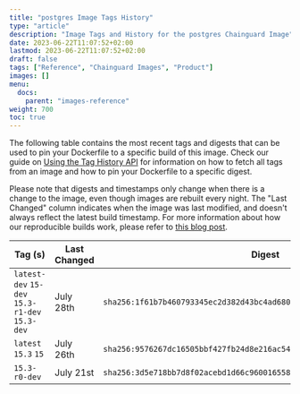 ```yaml
---
title: "postgres Image Tags History"
type: "article"
description: "Image Tags and History for the postgres Chainguard Image"
date: 2023-06-22T11:07:52+02:00
lastmod: 2023-06-22T11:07:52+02:00
draft: false
tags: ["Reference", "Chainguard Images", "Product"]
images: []
menu:
  docs:
    parent: "images-reference"
weight: 700
toc: true
---
```


The following table contains the most recent tags and digests that can be used to pin your Dockerfile to a specific build of this image. Check our guide on [Using the Tag History API](/chainguard/chainguard-images/using-the-tag-history-api/) for information on how to fetch all tags from an image and how to pin your Dockerfile to a specific digest.

Please note that digests and timestamps only change when there is a change to the image, even though images are rebuilt every night. The "Last Changed" column indicates when the image was last modified, and doesn't always reflect the latest build timestamp. For more information about how our reproducible builds work, please refer to [this blog post](https://www.chainguard.dev/unchained/reproducing-chainguards-reproducible-image-builds).

| Tag (s)                                         | Last Changed | Digest                                                                    |
|-------------------------------------------------|--------------|---------------------------------------------------------------------------|
|  `latest-dev` `15-dev` `15.3-r1-dev` `15.3-dev` | July 28th    | `sha256:1f61b7b460793345ec2d382d43bc4ad680ae3134e8de75f1e8ab900cbec38645` |
|  `latest` `15.3` `15`                           | July 26th    | `sha256:9576267dc16505bbf427fb24d8e216ac54ae08518275bdc5cfb8d9d23a305f8a` |
|  `15.3-r0-dev`                                  | July 21st    | `sha256:3d5e718bb7d8f02acebd1d66c96001655841f180203079a92993e3dc7a0b582e` |
